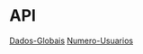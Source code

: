 # API
[Dados-Globais](https://raw.githubusercontent.com/nipizani06/api/refs/heads/main/dados-globais.json)
[Numero-Usuarios](https://raw.githubusercontent.com/nipizani06/api/refs/heads/main/numero-usuarios.json)
